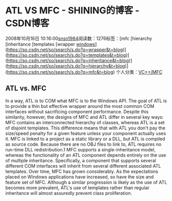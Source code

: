 # ATL  VS  MFC - SHINING的博客 - CSDN博客
2008年10月16日 10:16:00[snsn1984](https://me.csdn.net/snsn1984)阅读数：1276标签：[mfc																[hierarchy																[inheritance																[templates																[wrapper																[windows](https://so.csdn.net/so/search/s.do?q=windows&t=blog)](https://so.csdn.net/so/search/s.do?q=wrapper&t=blog)](https://so.csdn.net/so/search/s.do?q=templates&t=blog)](https://so.csdn.net/so/search/s.do?q=inheritance&t=blog)](https://so.csdn.net/so/search/s.do?q=hierarchy&t=blog)](https://so.csdn.net/so/search/s.do?q=mfc&t=blog)
个人分类：[VC++/MFC](https://blog.csdn.net/snsn1984/article/category/420804)
## ATL vs. MFC
In a way, ATL is to COM what MFC is to the Windows API. The goal of ATL is to provide a thin but effective wrapper around the most common COM interfaces without sacrificing component performance. Despite this similarity, however, the designs of MFC and ATL differ in several key ways:
MFC contains an interconnected hierarchy of classes, whereas ATL is a set of disjoint templates. This difference means that with ATL you don't pay the size/speed penalty for a given feature unless your component actually uses it. 
MFC is linked to a project as a static library or a DLL, but ATL is compiled as source code. Because there are no OBJ files to link to, ATL requires no run-time DLL redistribution.1
MFC supports a single-inheritance model, whereas the functionality of an ATL component depends entirely on the use of multiple inheritance. Specifically, a component that supports several different COM interfaces will inherit from several different associated ATL templates. 
Over time, MFC has grown considerably. As the expectations placed on Windows applications have increased, so have the size and feature set of MFC. Although a similar progression is likely as the use of ATL becomes more prevalent, ATL's use of templates rather than regular inheritance will almost assuredly prevent class proliferation.            
